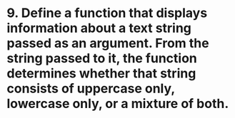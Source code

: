 # 9. Define a function that displays information about a text string passed as an argument. From the string passed to it, the function determines whether that string consists of uppercase only, lowercase only, or a mixture of both.